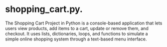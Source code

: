 # shopping_cart.py.
The Shopping Cart Project in Python is a console-based application that lets users view products, add items to a cart, update or remove them, and checkout. It uses lists, dictionaries, loops, and functions to simulate a simple online shopping system through a text-based menu interface.
